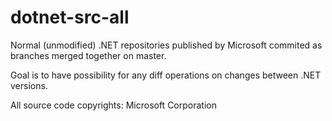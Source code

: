 # dotnet-src-all

Normal (unmodified) .NET repositories published by Microsoft commited as branches merged together on master.

Goal is to have possibility for any diff operations on changes between .NET versions.

All source code copyrights: Microsoft Corporation
